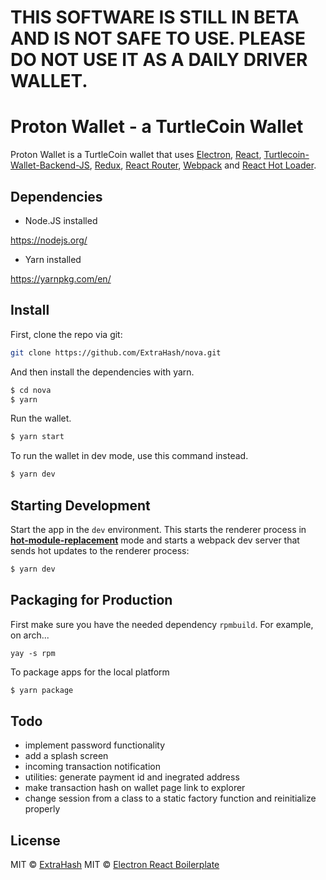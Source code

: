 # THIS SOFTWARE IS STILL IN BETA AND IS NOT SAFE TO USE. PLEASE DO NOT USE IT AS A DAILY DRIVER WALLET.

# Proton Wallet - a TurtleCoin Wallet

<p>
  Proton Wallet is a TurtleCoin wallet that uses <a href="http://electron.atom.io/">Electron</a>, <a href="https://facebook.github.io/react/">React</a>, <a href="https://github.com/turtlecoin/turtlecoin-wallet-backend-js">Turtlecoin-Wallet-Backend-JS</a>, <a href="https://github.com/reactjs/redux">Redux</a>, <a href="https://github.com/reactjs/react-router">React Router</a>, <a href="http://webpack.github.io/docs/">Webpack</a> and <a href="https://github.com/gaearon/react-hot-loader">React Hot Loader</a>.
</p>

## Dependencies

* Node.JS installed 

https://nodejs.org/

* Yarn installed

https://yarnpkg.com/en/

## Install

First, clone the repo via git:

```bash
git clone https://github.com/ExtraHash/nova.git
```

And then install the dependencies with yarn.

```bash
$ cd nova
$ yarn
```

Run the wallet.

```bash
$ yarn start
```
To run the wallet in dev mode, use this command instead.

```bash
$ yarn dev
```

## Starting Development

Start the app in the `dev` environment. This starts the renderer process in [**hot-module-replacement**](https://webpack.js.org/guides/hmr-react/) mode and starts a webpack dev server that sends hot updates to the renderer process:

```bash
$ yarn dev
```

## Packaging for Production

First make sure you have the needed dependency `rpmbuild`. For example, on arch...

`yay -s rpm`

To package apps for the local platform

```bash
$ yarn package
```

## Todo

* implement password functionality
* add a splash screen
* incoming transaction notification
* utilities: generate payment id and inegrated address
* make transaction hash on wallet page link to explorer
* change session from a class to a static factory function and reinitialize properly

## License

MIT © [ExtraHash](https://github.com/ExtraHash)
MIT © [Electron React Boilerplate](https://github.com/electron-react-boilerplate)
